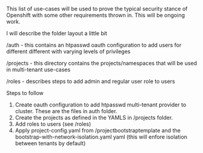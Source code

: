 This list of use-cases will be used to prove the typical security stance of Openshift with some other requirements thrown in.  This will be ongoing work.

I will describe the folder layout a little bit

/auth - this contains an htpasswd oauth configuration to add users for different different with varying levels of privileges

/projects - this directory contains the projects/namespaces that will be used in multi-tenant use-cases

/roles - describes steps to add admin and regular user role to users

Steps to follow

1.  Create oauth configuration to add htpasswd multi-tenant provider to cluster.  These are the files in auth folder.
2.  Create the projects as defined in the YAMLS in /projects folder.
3.  Add roles to users (see /roles)
4.  Apply project-config.yaml from /projectbootstraptemplate and the bootstrap-with-network-isolation.yaml yaml (this will enfore isolation between tenants by default)
